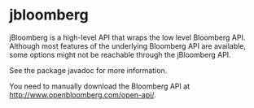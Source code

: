 jbloomberg
==========

jBloomberg is a high-level API that wraps the low level Bloomberg API.
Although most features of the underlying Bloomberg API are available, some options might not be reachable through the jBloomberg API.

See the package javadoc for more information.

You need to manually download the Bloomberg API at http://www.openbloomberg.com/open-api/.